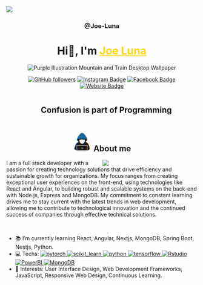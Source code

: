<!--horizontal divider(gradiant)-->
<img src="https://user-images.githubusercontent.com/73097560/115834477-dbab4500-a447-11eb-908a-139a6edaec5c.gif">

<div align="center">
<h3>@Joe-Luna</h3>
<h1>Hi👋, I'm <a href="https://joe-portfolio-site.vercel.app" style="color: #FFD700;">Joe Luna</a></h1>
	
<div align="center">
	
![Purple Illustration Mountain and Train Desktop Wallpaper]([https://i.pinimg.com/564x/7e/59/f8/7e59f89f7537772a0ef6f5a8ac7c9016.jpg](https://private-user-images.githubusercontent.com/…9MCJ9.M5N5R7QO0kiym5A5AkdHvJrQUTsZltR6BUa3EJxbYXA))

[![GitHub followers](https://img.shields.io/badge/Joe-Luna?style=social&logo=Github
)](https://github.com/Joe-Luna)
[![Instagram Badge](https://img.shields.io/badge/Joe-Luna?style=flat-square&logo=Instagram&logoColor=white&color=orange&link=https%3A%2F%2Fwww.instagram.com%2Fjoe.luna_%2F)](https://www.instagram.com/joe.luna_/)
[![Facebook Badge](https://img.shields.io/badge/Joe-Luna?style=flat-square&logo=Facebook&logoColor=white&color=blue&link=https%3A%2F%2Fwww.facebook.com%2Fguz.fps%2F%3Flocale%3Des_LA
)](https://www.facebook.com/guz.fps/?locale=es_LA)
[![Website Badge](https://img.shields.io/badge/Joe-Luna?style=flat-square&logo=Safari&logoColor=black&color=gold&link=https://joe-portfolio-site.vercel.app)](https://joe-portfolio-site.vercel.app)

</div>

<!--h2 without bottom border-->
<div id="user-content-toc">
  <ul align="center">
    <summary><h2 style="display: inline-block">Confusion is part of Programming</h2></summary>
  </ul>
</div>

## <picture><img src = "https://github.com/0xAbdulKhalid/0xAbdulKhalid/raw/main/assets/mdImages/about_me.gif" width = 50px></picture> **About me**


<div>
	<picture> <img align="right" src="https://github.com/7oSkaaa/7oSkaaa/blob/main/Images/Right_Side.gif?raw=true" width = 250px></picture>
	<p align="left">
		I am a full stack developer with a passion for creating technology solutions that drive efficiency and sustainable growth for organizations. My focus ranges from creating exceptional user experiences on the front-end, using technologies like React and Angular, to building robust and scalable systems on the back-end with Node.js, Express and MongoDB. My commitment to constant learning drives me to stay current with the latest trends in web development, allowing me to contribute to technological innovation and the continued success of companies through effective technical solutions.
	</p>
	
</div>

<br>

<div align="left">
	
- :books: I’m currently learning React, Angular, Nextjs, MongoDB, Spring Boot, Nestjs, Python.
- :computer: Techs:  <a href="https://pytorch.org/" target="_blank" rel="noreferrer"> <img src="https://img.icons8.com/?size=256&id=bzf0DqjXFHIW&format=png" alt="pytorch" width="25" height="25"/> </a> <a href="https://scikit-learn.org/" target="_blank" rel="noreferrer"> <img src="https://img.icons8.com/?size=256&id=j9DnICNnlhGk&format=png" alt="scikit_learn" width="25" height="25"/> </a> <a href="https://www.python.org" target="_blank" rel="noreferrer"> <img src="https://img.icons8.com/?size=256&id=MWiBjkuHeMVq&format=png" alt="python" width="25" height="25"/> </a> <a href="https://www.tensorflow.org" target="_blank" rel="noreferrer"> <img src="https://www.vectorlogo.zone/logos/mongodb/mongodb-icon.svg" alt="tensorflow" width="25" height="25"/> </a> <a href="https://www.rstudio.com/categories/rstudio-ide/" target="_blank" rel="noreferrer"> <img src="https://img.icons8.com/?size=256&id=90519&format=png" alt="Rstudio" width="25" height="25"/> </a><a href="https://powerbi.microsoft.com/es-es/" target="_blank" rel="noreferrer"> <img src="https://img.icons8.com/?size=256&id=9ESZMOeUioJS&format=png" alt="PowerBI" width="25" height="25"/> </a> <a href="https://www.mongodb.com/es" target="_blank" rel="noreferrer"> <img src="https://img.icons8.com/?size=256&id=13441&format=png" alt="MongoDB" width="25" height="25"/> </a>
- :pushpin: Interests: User Interface Design, Web Development Frameworks, JavaScript, Responsive Web Design, Continuous Learning.

</div>

